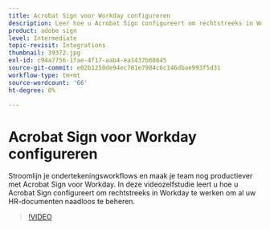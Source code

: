 ```yaml
---
title: Acrobat Sign voor Workday configureren
description: Leer hoe u Acrobat Sign configureert om rechtstreeks in Workday te werken om naadloos al uw HR-documenten te beheren
product: adobe sign
level: Intermediate
topic-revisit: Integrations
thumbnail: 39372.jpg
exl-id: c94a7756-1fae-4f17-aab4-ea1437b68645
source-git-commit: e02b1250de94ec781e7984c6c146dbae993f5d31
workflow-type: tm+mt
source-wordcount: '66'
ht-degree: 0%

---
```


# Acrobat Sign voor Workday configureren

Stroomlijn je ondertekeningsworkflows en maak je team nog productiever met Acrobat Sign voor Workday. In deze videozelfstudie leert u hoe u Acrobat Sign configureert om rechtstreeks in Workday te werken om al uw HR-documenten naadloos te beheren.

>[!VIDEO](https://video.tv.adobe.com/v/39372?hidetitle=true)
